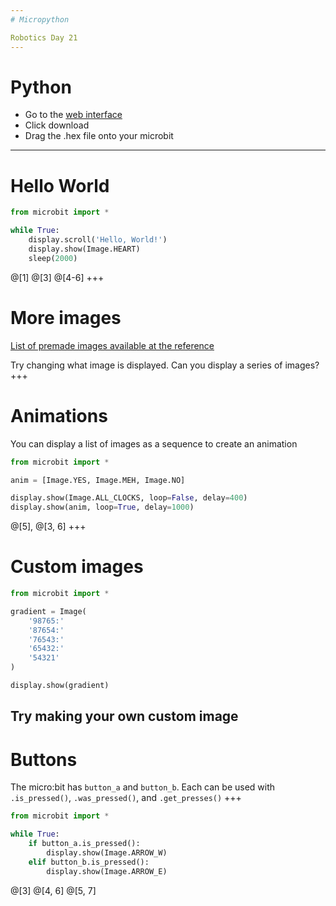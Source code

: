 ```yaml
---
# Micropython

Robotics Day 21
---
```

# Python

* Go to the [web interface](https://python.microbit.org/v/1)
* Click download
* Drag the .hex file onto your microbit
---
# Hello World

```python
from microbit import *

while True:
    display.scroll('Hello, World!')
    display.show(Image.HEART)
    sleep(2000)
```
@[1]
@[3]
@[4-6]
+++
# More images

[List of premade images available at the reference](http://microbit-micropython.readthedocs.io/en/latest/tutorials/images.html)

Try changing what image is displayed. Can you display a series of images?
+++
# Animations

You can display a list of images as a sequence to create an animation

```python
from microbit import *

anim = [Image.YES, Image.MEH, Image.NO]

display.show(Image.ALL_CLOCKS, loop=False, delay=400)
display.show(anim, loop=True, delay=1000)
```
@[5],
@[3, 6]
+++
# Custom images

```python
from microbit import *

gradient = Image(
    '98765:'
    '87654:'
    '76543:'
    '65432:'
    '54321'
)

display.show(gradient)
```

Try making your own custom image
---
# Buttons

The micro:bit has `button_a` and `button_b`. Each can be used with `.is_pressed()`, `.was_pressed()`, and `.get_presses()`
+++
```python
from microbit import *

while True:
    if button_a.is_pressed():
        display.show(Image.ARROW_W)
    elif button_b.is_pressed():
        display.show(Image.ARROW_E)
```
@[3]
@[4, 6]
@[5, 7]